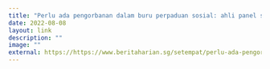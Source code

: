 ```yaml
---
title: "Perlu ada pengorbanan dalam buru perpaduan sosial: ahli panel silang agama"
date: 2022-08-08
layout: link
description: ""
image: ""
external: https://https://www.beritaharian.sg/setempat/perlu-ada-pengorbanan-dalam-buru-perpaduan-sosial-ahli-panel-silang-agama
---
```

